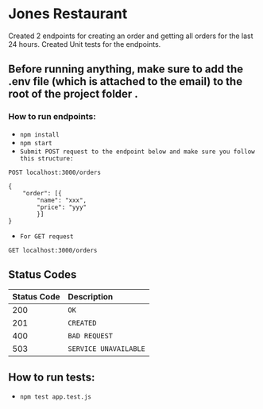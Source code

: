 # Jones Restaurant # 

Created 2 endpoints for creating an order and getting all orders for the last 24 hours. 
Created Unit tests for the endpoints.

## Before running anything, make sure to add the .env file (which is attached to the email) to the root of the project folder .

### How to run endpoints:
* `npm install`
* `npm start`
* `Submit POST request to the endpoint below and make sure you follow this structure:`
```http
POST localhost:3000/orders
```
```
{
    "order": [{
        "name": "xxx",
        "price": "yyy"
        }]
}
```
* `For GET request`
```http
GET localhost:3000/orders
```
## Status Codes

| Status Code | Description |
| :--- | :--- |
| 200 | `OK` |
| 201 | `CREATED` |
| 400 | `BAD REQUEST` |
| 503 | `SERVICE UNAVAILABLE` |


## How to run tests:
* `npm test app.test.js`
